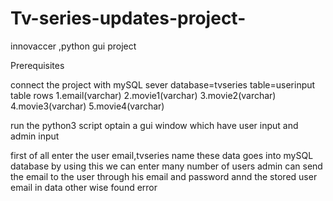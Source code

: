 # Tv-series-updates-project-
innovaccer ,python gui project

Prerequisites

connect the project with mySQL sever
database=tvseries
table=userinput
table rows
1.email(varchar)
2.movie1(varchar)
3.movie2(varchar)
4.movie3(varchar)
5.movie4(varchar)

run the python3 script 
optain a gui window which have user input and admin input

first of all enter the user email,tvseries name 
these data goes into mySQL database by using this we can enter many number of users
admin can send the email to the user through his email and password annd the stored user email in data other wise found error
